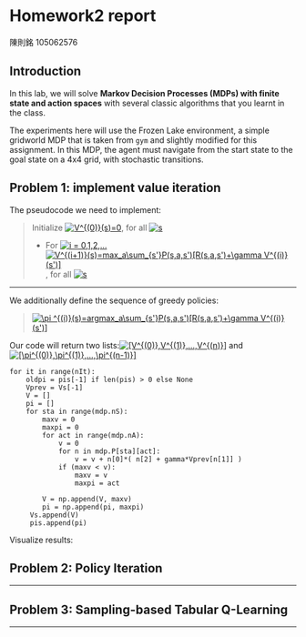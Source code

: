 # Homework2 report

陳則銘 105062576

## Introduction
In this lab, we will solve **Markov Decision Processes (MDPs) with finite state and action spaces** with several classic algorithms that you learnt in the class.

The experiments here will use the Frozen Lake environment, a simple gridworld MDP that is taken from `gym` and slightly modified for this assignment. In this MDP, the agent must navigate from the start state to the goal state on a 4x4 grid, with stochastic transitions.

## Problem 1: implement value iteration

The pseudocode we need to implement:
> Initialize <a href="https://www.codecogs.com/eqnedit.php?latex=V^{(0)}(s)=0" target="_blank"><img src="https://latex.codecogs.com/gif.latex?V^{(0)}(s)=0" title="V^{(0)}(s)=0" /></a>, for all <a href="https://www.codecogs.com/eqnedit.php?latex=s" target="_blank"><img src="https://latex.codecogs.com/gif.latex?s" title="s" /></a>
> - For <a href="https://www.codecogs.com/eqnedit.php?latex=i&space;=&space;0,1,2,..." target="_blank"><img src="https://latex.codecogs.com/gif.latex?i&space;=&space;0,1,2,..." title="i = 0,1,2,..." /></a>
<a href="https://www.codecogs.com/eqnedit.php?latex=V^{(i&plus;1)}(s)=max_a\sum_{s'}P(s,a,s')[R(s,a,s')&plus;\gamma&space;V^{(i)}(s')]" target="_blank"><img src="https://latex.codecogs.com/gif.latex?V^{(i&plus;1)}(s)=max_a\sum_{s'}P(s,a,s')[R(s,a,s')&plus;\gamma&space;V^{(i)}(s')]" title="V^{(i+1)}(s)=max_a\sum_{s'}P(s,a,s')[R(s,a,s')+\gamma V^{(i)}(s')]" /></a>, for all <a href="https://www.codecogs.com/eqnedit.php?latex=s" target="_blank"><img src="https://latex.codecogs.com/gif.latex?s" title="s" /></a>
---------
We additionally define the sequence of greedy policies:
> <a href="https://www.codecogs.com/eqnedit.php?latex=\pi&space;^{(i)}(s)=argmax_a\sum_{s'}P(s,a,s')[R(s,a,s')&plus;\gamma&space;V^{(i)}(s')]" target="_blank"><img src="https://latex.codecogs.com/gif.latex?\pi&space;^{(i)}(s)=argmax_a\sum_{s'}P(s,a,s')[R(s,a,s')&plus;\gamma&space;V^{(i)}(s')]" title="\pi ^{(i)}(s)=argmax_a\sum_{s'}P(s,a,s')[R(s,a,s')+\gamma V^{(i)}(s')]" /></a>

Our code will return two lists:<a href="https://www.codecogs.com/eqnedit.php?latex=[V^{(0)},V^{(1)},...,V^{(n)}]" target="_blank"><img src="https://latex.codecogs.com/gif.latex?[V^{(0)},V^{(1)},...,V^{(n)}]" title="[V^{(0)},V^{(1)},...,V^{(n)}]" /></a> and <a href="https://www.codecogs.com/eqnedit.php?latex=[\pi^{(0)},\pi^{(1)},...,\pi^{(n-1)}]" target="_blank"><img src="https://latex.codecogs.com/gif.latex?[\pi^{(0)},\pi^{(1)},...,\pi^{(n-1)}]" title="[\pi^{(0)},\pi^{(1)},...,\pi^{(n-1)}]" /></a>

```
for it in range(nIt):
    oldpi = pis[-1] if len(pis) > 0 else None 
    Vprev = Vs[-1]
    V = []
    pi = []
    for sta in range(mdp.nS):
        maxv = 0
        maxpi = 0
        for act in range(mdp.nA):
            v = 0
            for n in mdp.P[sta][act]:
                v = v + n[0]*( n[2] + gamma*Vprev[n[1]] )
            if (maxv < v):
                maxv = v
                maxpi = act

        V = np.append(V, maxv)
        pi = np.append(pi, maxpi)
     Vs.append(V)
     pis.append(pi)
```
Visualize results:


## Problem 2: Policy Iteration
---

## Problem 3: Sampling-based Tabular Q-Learning
---
